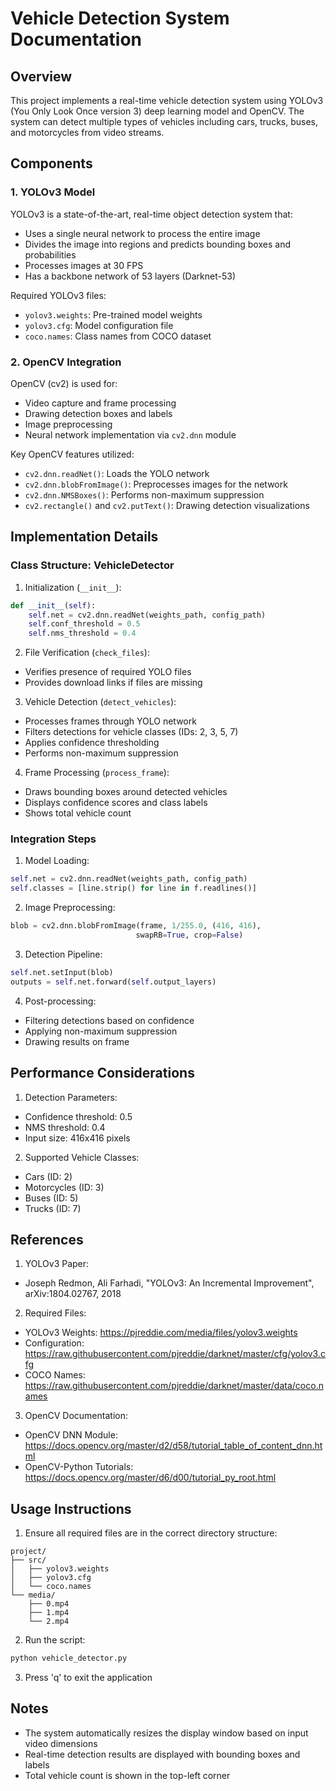 # Vehicle Detection System Documentation

## Overview
This project implements a real-time vehicle detection system using YOLOv3 (You Only Look Once version 3) deep learning model and OpenCV. The system can detect multiple types of vehicles including cars, trucks, buses, and motorcycles from video streams.

## Components

### 1. YOLOv3 Model
YOLOv3 is a state-of-the-art, real-time object detection system that:
- Uses a single neural network to process the entire image
- Divides the image into regions and predicts bounding boxes and probabilities
- Processes images at 30 FPS
- Has a backbone network of 53 layers (Darknet-53)

Required YOLOv3 files:
- `yolov3.weights`: Pre-trained model weights
- `yolov3.cfg`: Model configuration file
- `coco.names`: Class names from COCO dataset

### 2. OpenCV Integration
OpenCV (cv2) is used for:
- Video capture and frame processing
- Drawing detection boxes and labels
- Image preprocessing
- Neural network implementation via `cv2.dnn` module

Key OpenCV features utilized:
- `cv2.dnn.readNet()`: Loads the YOLO network
- `cv2.dnn.blobFromImage()`: Preprocesses images for the network
- `cv2.dnn.NMSBoxes()`: Performs non-maximum suppression
- `cv2.rectangle()` and `cv2.putText()`: Drawing detection visualizations

## Implementation Details

### Class Structure: VehicleDetector

1. Initialization (`__init__`):
```python
def __init__(self):
    self.net = cv2.dnn.readNet(weights_path, config_path)
    self.conf_threshold = 0.5
    self.nms_threshold = 0.4
```

2. File Verification (`check_files`):
- Verifies presence of required YOLO files
- Provides download links if files are missing

3. Vehicle Detection (`detect_vehicles`):
- Processes frames through YOLO network
- Filters detections for vehicle classes (IDs: 2, 3, 5, 7)
- Applies confidence thresholding
- Performs non-maximum suppression

4. Frame Processing (`process_frame`):
- Draws bounding boxes around detected vehicles
- Displays confidence scores and class labels
- Shows total vehicle count

### Integration Steps

1. Model Loading:
```python
self.net = cv2.dnn.readNet(weights_path, config_path)
self.classes = [line.strip() for line in f.readlines()]
```

2. Image Preprocessing:
```python
blob = cv2.dnn.blobFromImage(frame, 1/255.0, (416, 416), 
                            swapRB=True, crop=False)
```

3. Detection Pipeline:
```python
self.net.setInput(blob)
outputs = self.net.forward(self.output_layers)
```

4. Post-processing:
- Filtering detections based on confidence
- Applying non-maximum suppression
- Drawing results on frame

## Performance Considerations

1. Detection Parameters:
- Confidence threshold: 0.5
- NMS threshold: 0.4
- Input size: 416x416 pixels

2. Supported Vehicle Classes:
- Cars (ID: 2)
- Motorcycles (ID: 3)
- Buses (ID: 5)
- Trucks (ID: 7)

## References

1. YOLOv3 Paper:
- Joseph Redmon, Ali Farhadi, "YOLOv3: An Incremental Improvement", arXiv:1804.02767, 2018

2. Required Files:
- YOLOv3 Weights: https://pjreddie.com/media/files/yolov3.weights
- Configuration: https://raw.githubusercontent.com/pjreddie/darknet/master/cfg/yolov3.cfg
- COCO Names: https://raw.githubusercontent.com/pjreddie/darknet/master/data/coco.names

3. OpenCV Documentation:
- OpenCV DNN Module: https://docs.opencv.org/master/d2/d58/tutorial_table_of_content_dnn.html
- OpenCV-Python Tutorials: https://docs.opencv.org/master/d6/d00/tutorial_py_root.html

## Usage Instructions

1. Ensure all required files are in the correct directory structure:
```
project/
├── src/
│   ├── yolov3.weights
│   ├── yolov3.cfg
│   └── coco.names
└── media/
    ├── 0.mp4
    ├── 1.mp4
    └── 2.mp4
```

2. Run the script:
```python
python vehicle_detector.py
```

3. Press 'q' to exit the application

## Notes
- The system automatically resizes the display window based on input video dimensions
- Real-time detection results are displayed with bounding boxes and labels
- Total vehicle count is shown in the top-left corner